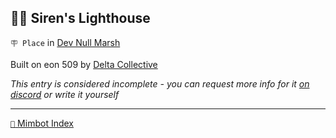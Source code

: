 ## 🧜‍♀️ Siren's Lighthouse

`🪧 Place` in [Dev Null Marsh](<https://zeithalt.github.io/r/dev_null_marsh.html>)

Built on eon 509 by [Delta Collective](<https://zeithalt.github.io/r/delta_collective.html>)

_This entry is considered incomplete - you can request more info for it [on discord](<https://discord.com/channels/562910943848169472/1173922660489633802>) or write it yourself_


-----
[`📑` Mimbot Index](<https://zeithalt.github.io/r/#c210>)
<!---
keywords:  dc, dev null marsh
aliases: 
-->